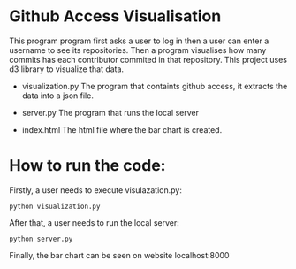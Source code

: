 # Github Access Visualisation

This program program first asks a user to log in then a user can enter a username to see its repositories. Then a program visualises how many commits has each contributor commited in that repository. This project uses d3 library to visualize that data.

* visualization.py
  The program that containts github access, it extracts the data into a json file.

* server.py
  The program that runs the local server

* index.html
  The html file where the bar chart is created.

# How to run the code:

Firstly, a user needs to execute visulazation.py:
```
python visualization.py
```
After that, a user needs to run the local server:
```
python server.py
```
Finally, the bar chart can be seen on website localhost:8000

